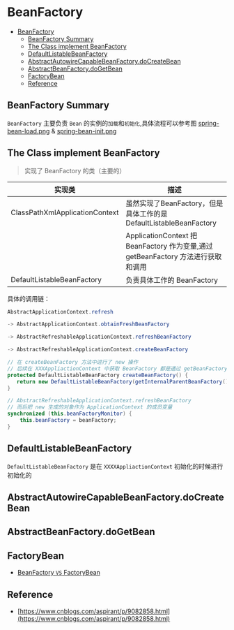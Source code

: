 # BeanFactory

- [BeanFactory](#beanfactory)
  - [BeanFactory Summary](#beanfactory-summary)
  - [The Class implement BeanFactory](#the-class-implement-beanfactory)
  - [DefaultListableBeanFactory](#defaultlistablebeanfactory)
  - [AbstractAutowireCapableBeanFactory.doCreateBean](#abstractautowirecapablebeanfactorydocreatebean)
  - [AbstractBeanFactory.doGetBean](#abstractbeanfactorydogetbean)
  - [FactoryBean](#factorybean)
  - [Reference](#reference)

## BeanFactory Summary

`BeanFactory` 主要负责 `Bean` 的实例的`加载`和`初始化`,具体流程可以参考图   [spring-bean-load.png](../images/spring-bean-load.png) & [spring-bean-init.png](../images/spring-bean-init.png)

## The Class implement BeanFactory

> 实现了 BeanFactory 的类（主要的）

| 实现类                         | 描述                                                                              |
| ------------------------------ | --------------------------------------------------------------------------------- |
| ClassPathXmlApplicationContext | 虽然实现了BeanFactory，但是具体工作的是 DefaultListableBeanFactory                |
|                                | ApplicationContext 把 BeanFactory 作为变量,通过 getBeanFactory 方法进行获取和调用 |  |
| DefaultListableBeanFactory     | 负责具体工作的 BeanFactory                                         |

具体的调用链：

```java
AbstractApplicationContext.refresh

-> AbstractApplicationContext.obtainFreshBeanFactory

-> AbstractRefreshableApplicationContext.refreshBeanFactory

-> AbstractRefreshableApplicationContext.createBeanFactory
```

```java
// 在 createBeanFactory 方法中进行了 new 操作
// 后续在 XXXAppliactionContext 中获取 BeanFactory 都是通过 getBeanFactory 方法
protected DefaultListableBeanFactory createBeanFactory() {
   return new DefaultListableBeanFactory(getInternalParentBeanFactory());
}

// AbstractRefreshableApplicationContext.refreshBeanFactory
// 而后把 new 生成的对象作为 ApplicationContext 的成员变量
synchronized (this.beanFactoryMonitor) {
    this.beanFactory = beanFactory;
}
```

## DefaultListableBeanFactory

`DefaultListableBeanFactory` 是在 `XXXXAppliactionContext` 初始化的时候进行初始化的

## AbstractAutowireCapableBeanFactory.doCreateBean

## AbstractBeanFactory.doGetBean

## FactoryBean

- [BeanFactory `VS` FactoryBean](spring-factory-bean.md)

## Reference

- [https://www.cnblogs.com/aspirant/p/9082858.html](https://www.cnblogs.com/aspirant/p/9082858.html)
